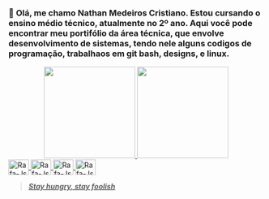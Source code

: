 
### 🔭 __Olá, me chamo Nathan Medeiros Cristiano. Estou cursando o ensino médio técnico, atualmente no 2º ano. Aqui você pode encontrar meu portifólio da área técnica, que envolve desenvolvimento de sistemas, tendo nele alguns codigos de programação, trabalhaos em git bash, designs, e linux.__  


 <div align="center">
  <a href="https://github.com/NatHanzMedeiros">
  <img height="180em" src="https://github-readme-stats.vercel.app/api?username=NatHanzMedeiros&show_icons=true&theme=great-gatsby&include_all_commits=true&count_private=true"/>
  <img height="180em" src="https://github-readme-stats.vercel.app/api/top-langs/?username=NatHanzMedeiros&layout=compact&langs_count=7&theme=great-gatsby"/>
</div>
 
 <img align="center" alt="Rafa-Js" height="30" width="40" src="https://cdn.jsdelivr.net/gh/devicons/devicon/icons/java/java-plain.svg" />
 <img align="center" alt="Rafa-Js" height="30" width="40" src="https://cdn.jsdelivr.net/gh/devicons/devicon/icons/figma/figma-original.svg"/>
 <img align="center" alt="Rafa-Js" height="30" width="40" src="https://cdn.jsdelivr.net/gh/devicons/devicon/icons/git/git-original.svg"/>
 <img align="center" alt="Rafa-Js" height="30" width="40" src="https://cdn.jsdelivr.net/gh/devicons/devicon/icons/linux/linux-plain.svg" />         
            
>__*Stay hungry, stay foolish*__         
           

